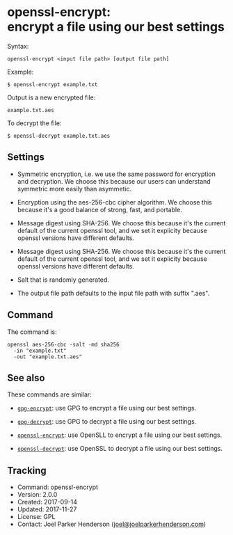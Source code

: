 # openssl-encrypt:<br>encrypt a file using our best settings

Syntax:

    openssl-encrypt <input file path> [output file path]

Example:

    $ openssl-encrypt example.txt

Output is a new encrypted file:

    example.txt.aes

To decrypt the file:

    $ openssl-decrypt example.txt.aes


## Settings

  * Symmetric encryption, i.e. we use the same password for encryption and decryption.
    We choose this because our users can understand symmetric more easily than asymmetic.

  * Encryption using the aes-256-cbc cipher algorithm.
    We choose this because it's a good balance of strong, fast, and portable.

  * Message digest using SHA-256.
    We choose this because it's the current default of the current openssl tool,
    and we set it explicity because openssl versions have different defaults.

  * Message digest using SHA-256.
    We choose this because it's the current default of the current openssl tool,
    and we set it explicity because openssl versions have different defaults.

  * Salt that is randomly generated.

  * The output file path defaults to the input file path with suffix ".aes".


## Command

The command is:

    openssl aes-256-cbc -salt -md sha256
      -in "example.txt"
      -out "example.txt.aes"


## See also

These commands are similar:

  * [`gpg-encrypt`](https://github.com/SixArm/gpg-encrypt): 
    use GPG to encrypt a file using our best settings.
  
  * [`gpg-decrypt`](https://github.com/SixArm/gpg-decrypt): 
    use GPG to decrypt a file using our best settings.

  * [`openssl-encrypt`](https://github.com/SixArm/openssl-encrypt): 
    use OpenSLL to encrypt a file using our best settings.
  
  * [`openssl-decrypt`](https://github.com/SixArm/openssl-decrypt): 
    use OpenSSL to decrypt a file using our best settings.


## Tracking

  * Command: openssl-encrypt
  * Version: 2.0.0
  * Created: 2017-09-14
  * Updated: 2017-11-27
  * License: GPL
  * Contact: Joel Parker Henderson (joel@joelparkerhenderson.com)
